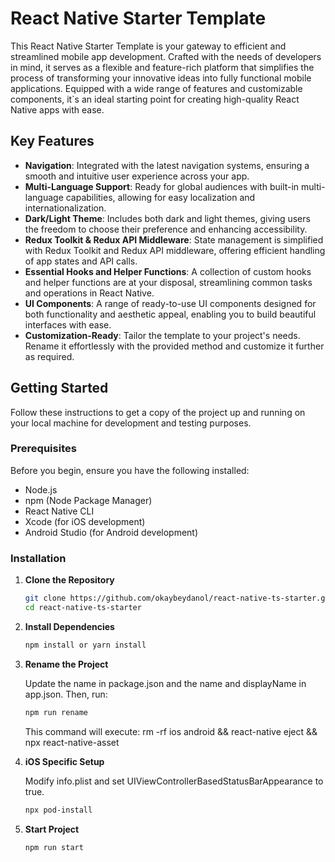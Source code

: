 # React Native Starter Template

This React Native Starter Template is your gateway to efficient and streamlined mobile app development. Crafted with the needs of developers in mind, it serves as a flexible and feature-rich platform that simplifies the process of transforming your innovative ideas into fully functional mobile applications. Equipped with a wide range of features and customizable components, it`s an ideal starting point for creating high-quality React Native apps with ease.


## Key Features

- **Navigation**: Integrated with the latest navigation systems, ensuring a smooth and intuitive user experience across your app.
- **Multi-Language Support**: Ready for global audiences with built-in multi-language capabilities, allowing for easy localization and internationalization.
- **Dark/Light Theme**: Includes both dark and light themes, giving users the freedom to choose their preference and enhancing accessibility.
- **Redux Toolkit & Redux API Middleware**: State management is simplified with Redux Toolkit and Redux API middleware, offering efficient handling of app states and API calls.
- **Essential Hooks and Helper Functions**: A collection of custom hooks and helper functions are at your disposal, streamlining common tasks and operations in React Native.
- **UI Components**: A range of ready-to-use UI components designed for both functionality and aesthetic appeal, enabling you to build beautiful interfaces with ease.
- **Customization-Ready**: Tailor the template to your project's needs. Rename it effortlessly with the provided method and customize it further as required.


## Getting Started

Follow these instructions to get a copy of the project up and running on your local machine for development and testing purposes.

### Prerequisites

Before you begin, ensure you have the following installed:
- Node.js
- npm (Node Package Manager)
- React Native CLI
- Xcode (for iOS development)
- Android Studio (for Android development)

### Installation

1. **Clone the Repository**

   ```bash
   git clone https://github.com/okaybeydanol/react-native-ts-starter.git
   cd react-native-ts-starter
   ```

2. **Install Dependencies**

   ```bash
   npm install or yarn install
   ```
3. **Rename the Project**
    
    Update the name in package.json and the name and displayName in app.json. Then, run:
   ```bash
   npm run rename
   ```
   This command will execute: rm -rf ios android && react-native eject && npx react-native-asset

4. **iOS Specific Setup**
    
    Modify info.plist and set UIViewControllerBasedStatusBarAppearance to true.
   ```bash
   npx pod-install
   ```
5. **Start Project**
   ```bash
   npm run start
   ```